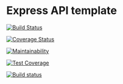 # Express API template

[![Build Status](https://travis-ci.org/ezecollins2/ExpressAPI.svg?branch=master)](https://travis-ci.org/ezecollins2/ExpressAPI)

[![Coverage Status](https://coveralls.io/repos/github/ezecollins2/ExpressAPI/badge.svg?branch=04-first-test)](https://coveralls.io/github/ezecollins2/ExpressAPI?branch=04-first-test)

[![Maintainability](https://api.codeclimate.com/v1/badges/ccb3182ee1cb13bedc15/maintainability)](https://codeclimate.com/github/ezecollins2/ExpressAPI/maintainability)

[![Test Coverage](https://api.codeclimate.com/v1/badges/ccb3182ee1cb13bedc15/test_coverage)](https://codeclimate.com/github/ezecollins2/ExpressAPI/test_coverage)

[![Build status](https://ci.appveyor.com/api/projects/status/wpg8dxw0278ke6r9?svg=true)](https://ci.appveyor.com/project/ezecollins2/expressapi)
